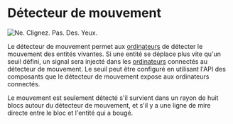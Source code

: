 # Détecteur de mouvement

![Ne. Clignez. Pas. Des. Yeux.](oredict:opencomputers:motionSensor)

Le détecteur de mouvement permet aux [ordinateurs](../general/computer.md) de détecter le mouvement des entités vivantes. Si une entité se déplace plus vite qu'un seuil défini, un signal sera injecté dans les [ordinateurs](../general/computer.md) connectés au détecteur de mouvement. Le seuil peut être configuré en utilisant l'API des composants que le détecteur de mouvement expose aux ordinateurs connectés.

Le mouvement est seulement détecté s'il survient dans un rayon de huit blocs autour du détecteur de mouvement, et s'il y a une ligne de mire directe entre le bloc et l'entité qui a bougé.
